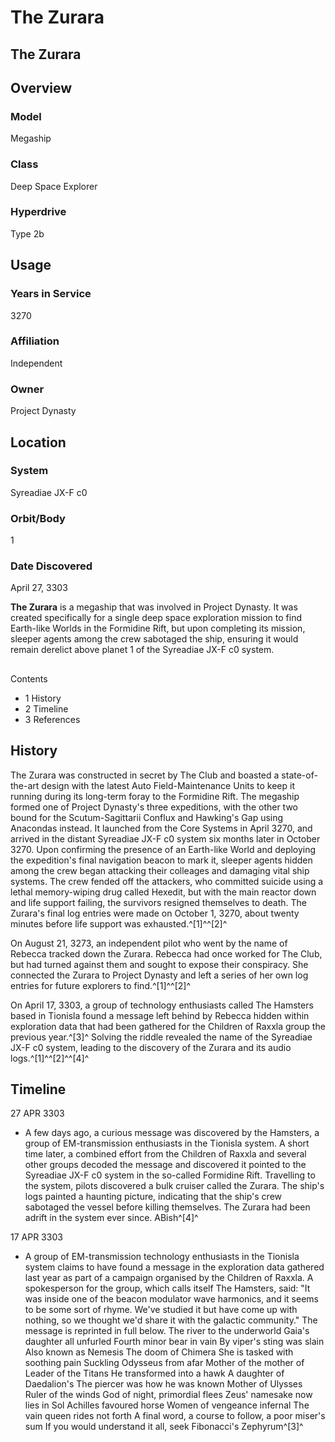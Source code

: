 # The Zurara
## The Zurara

		

## Overview

### Model

Megaship

### Class

Deep Space Explorer

### Hyperdrive

Type 2b

## Usage

### Years in Service

3270

### Affiliation

Independent

### Owner

Project Dynasty

## Location

### System

Syreadiae JX-F c0

### Orbit/Body

1

### Date Discovered

April 27, 3303

**The Zurara** is a megaship that was involved in Project Dynasty. It was created specifically for a single deep space exploration mission to find Earth-like Worlds in the Formidine Rift, but upon completing its mission, sleeper agents among the crew sabotaged the ship, ensuring it would remain derelict above planet 1 of the Syreadiae JX-F c0 system.

## 

Contents

- 1 History
- 2 Timeline
- 3 References

## History

The Zurara was constructed in secret by The Club and boasted a state-of-the-art design with the latest Auto Field-Maintenance Units to keep it running during its long-term foray to the Formidine Rift. The megaship formed one of Project Dynasty's three expeditions, with the other two bound for the Scutum-Sagittarii Conflux and Hawking's Gap using Anacondas instead. It launched from the Core Systems in April 3270, and arrived in the distant Syreadiae JX-F c0 system six months later in October 3270. Upon confirming the presence of an Earth-like World and deploying the expedition's final navigation beacon to mark it, sleeper agents hidden among the crew began attacking their colleages and damaging vital ship systems. The crew fended off the attackers, who committed suicide using a lethal memory-wiping drug called Hexedit, but with the main reactor down and life support failing, the survivors resigned themselves to death. The Zurara's final log entries were made on October 1, 3270, about twenty minutes before life support was exhausted.^[1]^^[2]^

On August 21, 3273, an independent pilot who went by the name of Rebecca tracked down the Zurara. Rebecca had once worked for The Club, but had turned against them and sought to expose their conspiracy. She connected the Zurara to Project Dynasty and left a series of her own log entries for future explorers to find.^[1]^^[2]^

On April 17, 3303, a group of technology enthusiasts called The Hamsters based in Tionisla found a message left behind by Rebecca hidden within exploration data that had been gathered for the Children of Raxxla group the previous year.^[3]^ Solving the riddle revealed the name of the Syreadiae JX-F c0 system, leading to the discovery of the Zurara and its audio logs.^[1]^^[2]^^[4]^

## Timeline

27 APR 3303

- A few days ago, a curious message was discovered by the Hamsters, a group of EM-transmission enthusiasts in the Tionisla system. A short time later, a combined effort from the Children of Raxxla and several other groups decoded the message and discovered it pointed to the Syreadiae JX-F c0 system in the so-called Formidine Rift. Travelling to the system, pilots discovered a bulk cruiser called the Zurara. The ship's logs painted a haunting picture, indicating that the ship's crew sabotaged the vessel before killing themselves. The Zurara had been adrift in the system ever since.
ABish^[4]^

17 APR 3303

- A group of EM-transmission technology enthusiasts in the Tionisla system claims to have found a message in the exploration data gathered last year as part of a campaign organised by the Children of Raxxla. A spokesperson for the group, which calls itself The Hamsters, said: "It was inside one of the beacon modulator wave harmonics, and it seems to be some sort of rhyme. We've studied it but have come up with nothing, so we thought we'd share it with the galactic community." The message is reprinted in full below.
The river to the underworld
Gaia's daughter all unfurled
Fourth minor bear in vain
By viper's sting was slain
Also known as Nemesis
The doom of Chimera
She is tasked with soothing pain
Suckling Odysseus from afar
Mother of the mother of
Leader of the Titans
He transformed into a hawk
A daughter of Daedalion's
The piercer was how he was known
Mother of Ulysses
Ruler of the winds
God of night, primordial flees
Zeus' namesake now lies in Sol
Achilles favoured horse
Women of vengeance infernal
The vain queen rides not forth
A final word, a course to follow, a poor miser's sum
If you would understand it all, seek Fibonacci's Zephyrum^[3]^